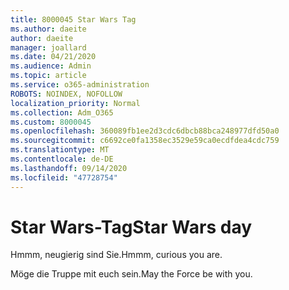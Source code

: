```yaml
---
title: 8000045 Star Wars Tag
ms.author: daeite
author: daeite
manager: joallard
ms.date: 04/21/2020
ms.audience: Admin
ms.topic: article
ms.service: o365-administration
ROBOTS: NOINDEX, NOFOLLOW
localization_priority: Normal
ms.collection: Adm_O365
ms.custom: 8000045
ms.openlocfilehash: 360089fb1ee2d3cdc6dbcb88bca248977dfd50a0
ms.sourcegitcommit: c6692ce0fa1358ec3529e59ca0ecdfdea4cdc759
ms.translationtype: MT
ms.contentlocale: de-DE
ms.lasthandoff: 09/14/2020
ms.locfileid: "47728754"
---
```

# <a name="star-wars-day"></a><span data-ttu-id="ad2e2-102">Star Wars-Tag</span><span class="sxs-lookup"><span data-stu-id="ad2e2-102">Star Wars day</span></span>

<span data-ttu-id="ad2e2-103">Hmmm, neugierig sind Sie.</span><span class="sxs-lookup"><span data-stu-id="ad2e2-103">Hmmm, curious you are.</span></span>

<span data-ttu-id="ad2e2-104">Möge die Truppe mit euch sein.</span><span class="sxs-lookup"><span data-stu-id="ad2e2-104">May the Force be with you.</span></span>
